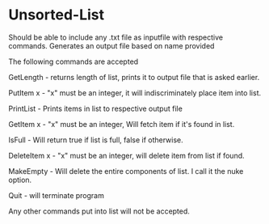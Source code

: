 # Unsorted-List

Should be able to include any .txt file as inputfile with respective commands. Generates an output file based on name provided

The following commands are accepted

GetLength - returns length of list, prints it to output file that is asked earlier.

PutItem x - "x" must be an integer, it will indiscriminately place item into list.

PrintList - Prints items in list to respective output file

GetItem x - "x" must be an integer, Will fetch item if it's found in list.

IsFull - Will return true if list is full, false if otherwise.

DeleteItem x - "x" must be an integer, will delete item from list if found.

MakeEmpty - Will delete the entire components of list. I call it the nuke option.

Quit - will terminate program

Any other commands put into list will not be accepted.
